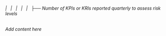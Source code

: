 ###### |   |   |   |   |   ├── Number of KPIs or KRIs reported quarterly to assess risk levels

*Add content here*